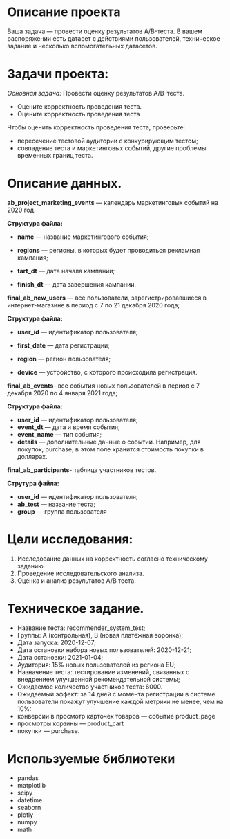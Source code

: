 # Описание проекта
Ваша задача — провести оценку результатов A/B-теста. В вашем распоряжении есть датасет с действиями пользователей, техническое задание и несколько вспомогательных датасетов.
# Задачи проекта:

*Основная задача:* Провести оценку результатов A/B-теста.
-  Оцените корректность проведения теста.
-  Оцените корректность проведения теста 

Чтобы оценить корректность проведения теста, проверьте:
-  пересечение тестовой аудитории с конкурирующим тестом;
-  совпадение теста и маркетинговых событий, другие проблемы временных границ теста.
# Описание данных.
**ab_project_marketing_events** — календарь маркетинговых событий на 2020 год.

**Структура файла:**

-  **name** — название маркетингового события;

-  **regions** — регионы, в которых будет проводиться рекламная кампания;

-  **tart_dt** — дата начала кампании;

-  **finish_dt** — дата завершения кампании.

**final_ab_new_users** — все пользователи, зарегистрировавшиеся в интернет-магазине в период с 7 по 21 декабря 2020 года;

**Структура файла:**

-  **user_id** — идентификатор пользователя;

-  **first_date** — дата регистрации;

-  **region** — регион пользователя;

-  **device** — устройство, с которого происходила регистрация.

**final_ab_events**- все события новых пользователей в период с 7 декабря 2020 по 4 января 2021 года;

**Структура файла:**
-  **user_id** — идентификатор пользователя;
-  **event_dt** — дата и время события;
-  **event_name** — тип события;
-  **details** — дополнительные данные о событии. Например, для покупок, purchase, в этом поле хранится стоимость покупки в долларах.

**final_ab_participants**- таблица участников тестов.

**Струтура файла:**

-  **user_id** — идентификатор пользователя;
-  **ab_test** — название теста;
-  **group** — группа пользователя
# Цели исследования:

1. Исследование данных на корректность согласно техническому заданию.
2. Проведение исследовательского анализа.
3. Оценка и анализ результатов А/B теста.
# Техническое задание.
-  Название теста: recommender_system_test;
-  Группы: А (контрольная), B (новая платёжная воронка);
-  Дата запуска: 2020-12-07;
-  Дата остановки набора новых пользователей: 2020-12-21;
-  Дата остановки: 2021-01-04;
-  Аудитория: 15% новых пользователей из региона EU;
-  Назначение теста: тестирование изменений, связанных с внедрением улучшенной рекомендательной системы;
-  Ожидаемое количество участников теста: 6000.
-  Ожидаемый эффект: за 14 дней с момента регистрации в системе пользователи покажут улучшение каждой метрики не менее, чем на 10%:
-  конверсии в просмотр карточек товаров — событие product_page
-  просмотры корзины — product_cart
-  покупки — purchase.

# Используемые библиотеки 
-  pandas
-  matplotlib
-  scipy 
-  datetime
-  seaborn
-  plotly
-  numpy
-  math
